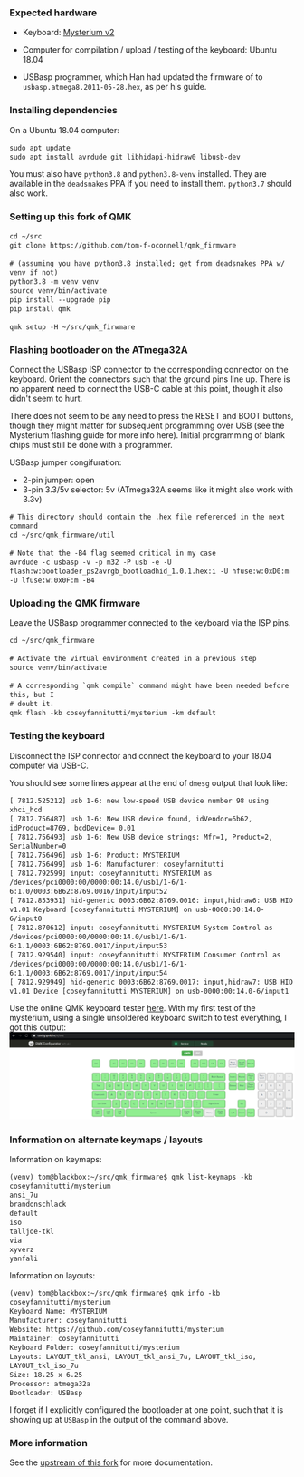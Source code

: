 
### Expected hardware

- Keyboard: [Mysterium v2](https://github.com/coseyfannitutti/mysterium)

- Computer for compilation / upload / testing of the keyboard: Ubuntu 18.04

- USBasp programmer, which Han had updated the firmware of to
  `usbasp.atmega8.2011-05-28.hex`, as per his guide.


### Installing dependencies

On a Ubuntu 18.04 computer:

```
sudo apt update
sudo apt install avrdude git libhidapi-hidraw0 libusb-dev
```

You must also have `python3.8` and `python3.8-venv` installed. They are available in the
`deadsnakes` PPA if you need to install them. `python3.7` should also work.


### Setting up this fork of QMK

```
cd ~/src
git clone https://github.com/tom-f-oconnell/qmk_firmware

# (assuming you have python3.8 installed; get from deadsnakes PPA w/ venv if not)
python3.8 -m venv venv
source venv/bin/activate
pip install --upgrade pip
pip install qmk

qmk setup -H ~/src/qmk_firwmare
```


### Flashing bootloader on the ATmega32A

Connect the USBasp ISP connector to the corresponding connector on the keyboard. Orient
the connectors such that the ground pins line up. There is no apparent need to connect
the USB-C cable at this point, though it also didn't seem to hurt.

There does not seem to be any need to press the RESET and BOOT buttons, though they
might matter for subsequent programming over USB (see the Mysterium flashing guide for
more info here). Initial programming of blank chips must still be done with a
programmer.

USBasp jumper congifuration:
- 2-pin jumper: open
- 3-pin 3.3/5v selector: 5v (ATmega32A seems like it might also work with 3.3v)

```
# This directory should contain the .hex file referenced in the next command
cd ~/src/qmk_firmware/util

# Note that the -B4 flag seemed critical in my case
avrdude -c usbasp -v -p m32 -P usb -e -U flash:w:bootloader_ps2avrgb_bootloadhid_1.0.1.hex:i -U hfuse:w:0xD0:m -U lfuse:w:0x0F:m -B4
```


### Uploading the QMK firmware

Leave the USBasp programmer connected to the keyboard via the ISP pins.

```
cd ~/src/qmk_firmware

# Activate the virtual environment created in a previous step
source venv/bin/activate

# A corresponding `qmk compile` command might have been needed before this, but I
# doubt it.
qmk flash -kb coseyfannitutti/mysterium -km default
```


### Testing the keyboard

Disconnect the ISP connector and connect the keyboard to your 18.04 computer via USB-C.

You should see some lines appear at the end of `dmesg` output that look like:
```
[ 7812.525212] usb 1-6: new low-speed USB device number 98 using xhci_hcd
[ 7812.756487] usb 1-6: New USB device found, idVendor=6b62, idProduct=8769, bcdDevice= 0.01
[ 7812.756493] usb 1-6: New USB device strings: Mfr=1, Product=2, SerialNumber=0
[ 7812.756496] usb 1-6: Product: MYSTERIUM
[ 7812.756499] usb 1-6: Manufacturer: coseyfannitutti
[ 7812.792599] input: coseyfannitutti MYSTERIUM as /devices/pci0000:00/0000:00:14.0/usb1/1-6/1-6:1.0/0003:6B62:8769.0016/input/input52
[ 7812.853931] hid-generic 0003:6B62:8769.0016: input,hidraw6: USB HID v1.01 Keyboard [coseyfannitutti MYSTERIUM] on usb-0000:00:14.0-6/input0
[ 7812.870612] input: coseyfannitutti MYSTERIUM System Control as /devices/pci0000:00/0000:00:14.0/usb1/1-6/1-6:1.1/0003:6B62:8769.0017/input/input53
[ 7812.929540] input: coseyfannitutti MYSTERIUM Consumer Control as /devices/pci0000:00/0000:00:14.0/usb1/1-6/1-6:1.1/0003:6B62:8769.0017/input/input54
[ 7812.929949] hid-generic 0003:6B62:8769.0017: input,hidraw7: USB HID v1.01 Device [coseyfannitutti MYSTERIUM] on usb-0000:00:14.0-6/input1
```

Use the online QMK keyboard tester [here](https://config.qmk.fm/#/test). With my first
test of the mysterium, using a single unsoldered keyboard switch to test everything, I
got this output:
![keyboard tester screenshot](docs/tom_mysterium_1st_test.png)


### Information on alternate keymaps / layouts

Information on keymaps:
```
(venv) tom@blackbox:~/src/qmk_firmware$ qmk list-keymaps -kb coseyfannitutti/mysterium 
ansi_7u
brandonschlack
default
iso
talljoe-tkl
via
xyverz
yanfali
```

Information on layouts:
```
(venv) tom@blackbox:~/src/qmk_firmware$ qmk info -kb coseyfannitutti/mysterium
Keyboard Name: MYSTERIUM
Manufacturer: coseyfannitutti
Website: https://github.com/coseyfannitutti/mysterium
Maintainer: coseyfannitutti
Keyboard Folder: coseyfannitutti/mysterium
Layouts: LAYOUT_tkl_ansi, LAYOUT_tkl_ansi_7u, LAYOUT_tkl_iso, LAYOUT_tkl_iso_7u
Size: 18.25 x 6.25
Processor: atmega32a
Bootloader: USBasp
```

I forget if I explicitly configured the bootloader at one point, such that it is showing
up at `USBasp` in the output of the command above.


### More information

See the [upstream of this fork](https://github.com/qmk/qmk_firmware) for more
documentation.

